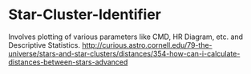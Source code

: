 # Star-Cluster-Identifier
Involves plotting of various parameters like CMD, HR Diagram, etc. and Descriptive Statistics.
http://curious.astro.cornell.edu/79-the-universe/stars-and-star-clusters/distances/354-how-can-i-calculate-distances-between-stars-advanced
